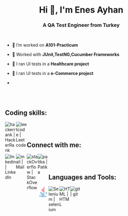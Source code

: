 <h1 align="center">Hi 👋, I'm Enes Ayhan</h1>
<h3 align="center">A QA Test Engineer from Turkey</h3>

<br/>


- 🔭 I’m worked on **A101-Practicum**

- 🌱 Worked with **JUnit,TestNG,Cucumber Frameworks**

- 👯 I ran UI tests in a **Healthcare project**

- 🤝 I ran UI tests in a **e-Commerce project**
-

<br/>
<br/>


## Coding skills:
[<img align="left" alt="hackerrank | HackerRank" width="36px" src="https://1.bp.blogspot.com/-ULT9oDhqr24/XJYCrttOEpI/AAAAAAAAJYE/inXHXlzblBI3SbcGpiUj4TMNj-E8uPlaQCK4BGAYYCw/s1600/logo%2Bhackerrank%2Bicon.png" />][hackerRank]
[<img align="left" alt="leetcode | Leetcode" width="36px" src="https://upload.wikimedia.org/wikipedia/commons/1/19/LeetCode_logo_black.png" />][leetcode]

<br/>
<br/>

## Connect with me:
[<img align="left" alt="linkedin | LinkedIn" width="36px" src="https://raw.githubusercontent.com/peterthehan/peterthehan/master/assets/linkedin.svg" />][linkedin]
[<img align="left" alt="mail | Mail" width="36px" src="https://upload.wikimedia.org/wikipedia/commons/thumb/7/7e/Gmail_icon_%282020%29.svg/512px-Gmail_icon_%282020%29.svg.png?20201210105308" />][mail]
[<img align="left" alt="stackOverflow | StackOverflow" width="36px" src="https://upload.wikimedia.org/wikipedia/commons/thumb/e/ef/Stack_Overflow_icon.svg/512px-Stack_Overflow_icon.svg.png?20190716190036" />][stackOverlow]
[<img align="left" alt="patika | Patika" width="36px" src="https://global-uploads.webflow.com/6097e0eca1e87557da031fef/609859a191abe5d64b17fed3_Patika%20logo.png" />][patika]

<br/>
<br/>

[linkedin]: https://www.linkedin.com/in/enes-ayhan/
[hackerRank]: https://www.hackerrank.com/enesayhan3232
[leetcode]: https://leetcode.com/EnesAyhan/
[stackOverlow]: https://stackoverflow.com/users/20119936/enes-ayhan
[patika]: https://app.patika.dev/enesayhan
[mail]: mailto:enesayhan3232@gmail.com
[java]: https://www.java.com
[selenium]: https://www.selenium.dev
[HTML]: https://html.com
[git]: https://git-scm.com



## Languages and Tools:

[<img align="left" alt="java | java" width="36px" src="https://raw.githubusercontent.com/devicons/devicon/master/icons/java/java-original.svg" />][java]
[<img align="left" alt="Selenium | selenium" width="36px" src="https://avatars0.githubusercontent.com/u/983927?v=3&s=400" />][selenium]
[<img align="left" alt="HTML | HTML" width="36px" src="https://upload.wikimedia.org/wikipedia/commons/6/61/HTML5_logo_and_wordmark.svg" />][HTML]
[<img align="left" alt="git | git" width="36px" src="https://www.vectorlogo.zone/logos/git-scm/git-scm-icon.svg" />][git]














































































